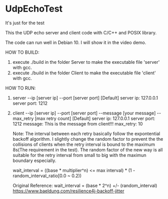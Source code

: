 # UdpEchoTest
It's just for the test

This the UDP echo server and client code with C/C++ and POSIX library.

The code can run well in Debian 10. I will show it in the video demo.

HOW TO BUILD:
1. execute ./build in the folder Server to make the executable file 'server' with gcc.
2. execute ./build in the folder Client to make the executable file 'client' with gcc.

HOW TO RUN:
1. server --ip [server ip] --port [server port]
   [Default]
   server ip: 127.0.0.1
   server port: 1212
   
2. client --ip [server ip] --port [server port] --message [your message] --max_retry [max retry count]
   [Default]
   server ip: 127.0.0.1
   server port: 1212
   message: This is the message from client!!!
   max_retry: 10

   Note:
   The interval between each retry basically follow the expontential backoff algorithm.
   I slightly change the random factor to prevent the the collisions of clients when the retry interval is bound to 
   the maximum 8s(The requirement in the test). The random factor of the new way is all suitable for the retry 
   interval from small to big with the maximun boundary especially.
   
   wait_interval = ((base * multiplier^n) <= max interval) * (1 - random_interval_ratio[0.0 ~ 0.2))	  

   
   Original Reference: wait_interval = (base * 2^n) +/- (random_interval)  https://www.baeldung.com/resilience4j-backoff-jitter
   
	
	

